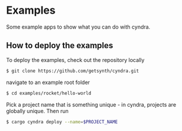 # Examples

Some example apps to show what you can do with cyndra.

## How to deploy the examples

To deploy the examples, check out the repository locally

```bash
$ git clone https://github.com/getsynth/cyndra.git
```

navigate to an example root folder

```bash
$ cd examples/rocket/hello-world
```

Pick a project name that is something unique - in cyndra,
projects are globally unique. Then run

```bash
$ cargo cyndra deploy --name=$PROJECT_NAME
```
